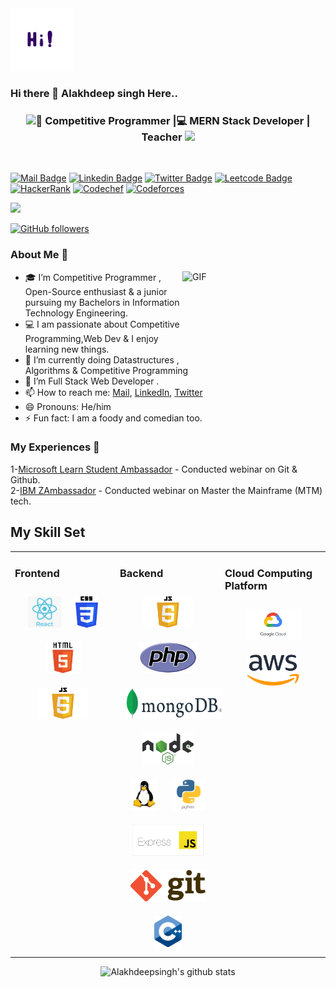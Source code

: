 <img src="https://github.com/Alakhdeepsingh/Alakhdeepsingh/blob/main/Hi.gif" alt="alt text" width="100" height="100" />

### Hi there 👋 Alakhdeep singh Here..



<div align="center">
<h3><img src="https://media.giphy.com/media/WUlplcMpOCEmTGBtBW/giphy.gif" width="30">🙎 Competitive Programmer |💻 MERN Stack Developer | Teacher 
  <img src="https://media.giphy.com/media/WUlplcMpOCEmTGBtBW/giphy.gif" width="30"></h3>
</div>

<br/>
   
  [![Mail Badge](https://img.shields.io/badge/-@alakhdeepsingh-FF0000?style=flat-square&logo=Mail&logoColor=white&link=mailto:alakhdeepsingh773@gmail.com/)](mailto:alakhdeepsingh773@gmail.com)
  [![Linkedin Badge](https://img.shields.io/badge/-@alakhdeepsingh-blue?style=flat-square&logo=Linkedin&logoColor=white&link=https://www.linkedin.com/in/alakhdeepsingh/)](https://www.linkedin.com/in/alakhdeepsingh/)
  [![Twitter Badge](https://img.shields.io/badge/-@AlakhdeepS-1ca0f1?style=flat-square&labelColor=1ca0f1&logo=twitter&logoColor=white&link=https://twitter.com/AlakhdeepS)](https://twitter.com/AlakhdeepS) 
  [![Leetcode Badge](https://img.shields.io/badge/-@alakhdeepsingh773-FF4500?style=flat-square&logo=Leetcode&logoColor=white&link=https://leetcode.com/alakhdeepsingh773/)](https://leetcode.com/alakhdeepsingh773/)
   [![HackerRank](https://img.shields.io/badge/-@alakhdeep-008000?style=flat-square&labelColor=008000&logo=hackerrank&logoColor=white&link=https://www.hackerrank.com/alakhdeep)](https://www.hackerrank.com/alakhdeep)
      [![Codechef](https://img.shields.io/badge/-@alakhdeep2222-A52A2A?style=flat-square&labelColor=A52A2A&logo=Codechef&logoColor=white&link=https://www.codechef.com/users/alakhdeep2222)](https://www.codechef.com/users/alakhdeep2222)
  [![Codeforces](https://img.shields.io/badge/-@alakhdeepsingh773-FFD700?style=flat-square&labelColor=FFD700&logo=codeforces&logoColor=white&link=https://codeforces.com/profile/alakhdeepsingh773)](https://codeforces.com/profile/alakhdeepsingh773)
   
![](https://visitor-badge.glitch.me/badge?page_id=Alakhdeepsingh.Alakhdeepsingh)

[![GitHub followers](https://img.shields.io/github/followers/Alakhdeepsingh.svg?style=social&label=Follow)](https://github.com/Alakhdeepsingh?tab=followers)
<br />

### About Me 🚀


  <img align="right" alt="GIF" src="https://github.com/abhisheknaiidu/abhisheknaiidu/blob/master/code.gif?raw=true" width="229" height="140" />


- 🎓 I’m Competitive Programmer , Open-Source enthusiast & a junior pursuing my Bachelors in Information Technology Engineering. </br>
- 💻  I am passionate about Competitive Programming,Web Dev & I enjoy learning new things. </br>
- 🔭 I’m currently doing Datastructures , Algorithms & Competitive Programming  
- 🌱 I’m Full Stack Web Developer .
- 📫 How to reach me: [Mail](mailto:alakhdeepsingh773@gmail.com), [LinkedIn](https://www.linkedin.com/in/alakhdeepsingh/), [Twitter](https://twitter.com/AlakhdeepS)
- 😄 Pronouns: He/him
- ⚡ Fun fact: I am a foody and comedian too.

### My Experiences 🙌
1-[Microsoft Learn Student Ambassador](https://studentambassadors.microsoft.com) - Conducted webinar on Git & Github.                                                             
2-[IBM ZAmbassador](https://zambassador.com/) - Conducted webinar on Master the Mainframe (MTM) tech.


## My Skill Set  
<table><tr><td valign="top" width="33%">

### Frontend  
<div align="center">  
<img style="margin: 10px" src="https://github.com/Alakhdeepsingh/Images/blob/main/react.png" alt="React" height="50" />  
<img style="margin: 10px" src="https://github.com/Alakhdeepsingh/Images/blob/main/css%203.png" alt="CSS3" height="50" />  
<img style="margin: 10px" src="https://github.com/Alakhdeepsingh/Images/blob/main/html5.png" alt="HTML5" height="50" />   
<img style="margin: 10px" src="https://github.com/Alakhdeepsingh/Images/blob/main/javascript.png" alt="JavaScript" height="50" />   
</div></td><td valign="top" width="33%">

### Backend  
<div align="center">  
<img style="margin: 10px" src="https://github.com/Alakhdeepsingh/Images/blob/main/javascript.png" alt="JavaScript" height="50" />    
<img style="margin: 10px" src="https://github.com/Alakhdeepsingh/Images/blob/main/php.png" alt="PHP" height="50" />  
<img style="margin: 10px" src="https://github.com/Alakhdeepsingh/Images/blob/main/mongodb.png" alt="MongoDB" height="50" />  
<img style="margin: 10px" src="https://github.com/Alakhdeepsingh/Images/blob/main/node.js" alt="Node.js" height="50" />  
<img style="margin: 10px" src="https://github.com/Alakhdeepsingh/Images/blob/main/linux.png" alt="Linux" height="50" />  
<img style="margin: 10px" src="https://github.com/Alakhdeepsingh/Images/blob/main/python.png" alt="Python" height="50" />  
<img style="margin: 10px" src="https://github.com/Alakhdeepsingh/Images/blob/main/express%20js.png" alt="Express.js" height="50" />  
<img style="margin: 10px" src="https://github.com/Alakhdeepsingh/Images/blob/main/git.png" alt="Git" height="50" />  
<img style="margin: 10px" src="https://github.com/Alakhdeepsingh/Images/blob/main/c%2B%2B.png" alt="C++" height="50" />  
</div></td><td valign="top" width="33%">
  
### Cloud Computing Platform
<div align="center"> 
<img style="margin: 10px" src="https://github.com/Alakhdeepsingh/Alakhdeepsingh/blob/main/gcp.png" alt="gcp" height="50" />  
 <img style="margin: 10px" src="https://github.com/Alakhdeepsingh/Images/blob/main/aws.png" alt="gcp" height="50" />  

  </div></td></tr>
      
</table>

<div align="center">
  

![Alakhdeepsingh's github stats](https://github-readme-stats.vercel.app/api?username=Alakhdeepsingh&show_icons=true&theme=radical)

</div>


